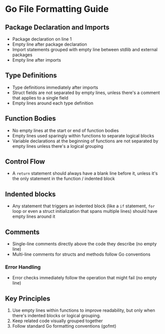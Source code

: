 # Go File Formatting Guide

## Package Declaration and Imports

- Package declaration on line 1
- Empty line after package declaration
- Import statements grouped with empty line between stdlib and external packages
- Empty line after imports

## Type Definitions

- Type definitions immediately after imports
- Struct fields are not separated by empty lines, unless there's a comment that applies to a single field
- Empty lines around each type definition

## Function Bodies

- No empty lines at the start or end of function bodies
- Empty lines used sparingly within functions to separate logical blocks
- Variable declarations at the beginning of functions are not separated by empty lines unless there's a logical grouping

## Control Flow

- A `return` statement should always have a blank line before it, unless it's the only statement in the function / indented block

## Indented blocks

- Any statement that triggers an indented block (like a `if` statement, `for` loop or even a struct initialization that spans multiple lines) should have empty lines around it

## Comments

- Single-line comments directly above the code they describe (no empty line)
- Multi-line comments for structs and methods follow Go conventions

### Error Handling

- Error checks immediately follow the operation that might fail (no empty line)

## Key Principles

1. Use empty lines within functions to improve readability, but only when there's indented blocks or logical grouping.
2. Keep related code visually grouped together
3. Follow standard Go formatting conventions (gofmt)
